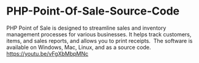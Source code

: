 # PHP-Point-Of-Sale-Source-Code
PHP Point of Sale is designed to streamline sales and inventory management processes for various businesses. It helps track customers, items, and sales reports, and allows you to print receipts. ‎ ‎The software is available on Windows, Mac, Linux, and as a source code. https://youtu.be/vFgXbMbpMNc 
